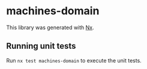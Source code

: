 # machines-domain

This library was generated with [Nx](https://nx.dev).

## Running unit tests

Run `nx test machines-domain` to execute the unit tests.
